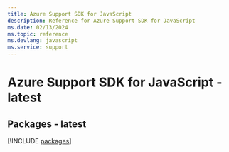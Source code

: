 ```yaml
---
title: Azure Support SDK for JavaScript
description: Reference for Azure Support SDK for JavaScript
ms.date: 02/13/2024
ms.topic: reference
ms.devlang: javascript
ms.service: support
---
```

# Azure Support SDK for JavaScript - latest
## Packages - latest
[!INCLUDE [packages](support-index.md)]